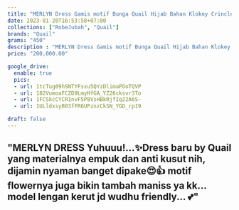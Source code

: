 ```yaml
---
title: "MERLYN Dress Gamis motif Bunga Quail Hijab Bahan Klokey Crincle"
date: 2023-01-20T16:53:58+07:00
collections: ["RobeJubah", "Quail"]
brands: "Quail"
grams: "450"
description : "MERLYN Dress Gamis motif Bunga Quail Hijab Bahan Klokey Crincle"
price: "200,000.00"

google_drive:
  enable: true
  pics:
  - url: 1tcTug09hSNTYFsxu5QYzDlimaPOoTQVP
  - url: 182VumoaFCZD9LmyHfGA_YZ26cksvr3To
  - url: 1FCSkcCYCR1nvF5P8VsHBkRjfIq22A6S-
  - url: 1ULldxsyB03fFR6UPznzCkSN_YGD_rp19

draft: false
---
```


"MERLYN DRESS
Yuhuuu!...✨Dress baru by Quail yang materialnya  empuk dan anti kusut nih, dijamin nyaman banget dipake😍👍 motif flowernya juga bikin tambah maniss ya kk... model lengan kerut jd wudhu friendly... 💕"
---    
  

